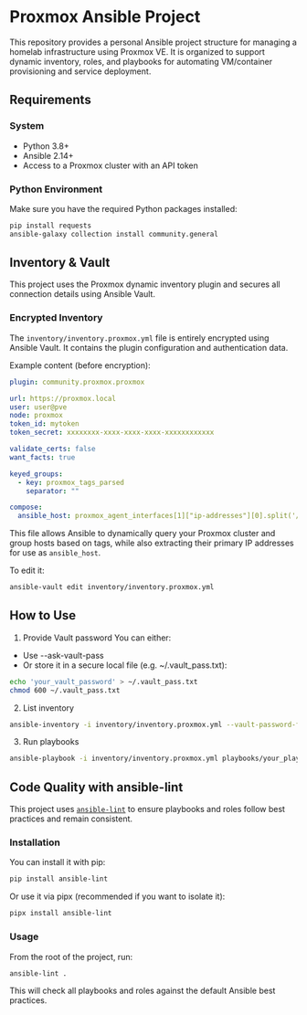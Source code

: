 # Proxmox Ansible Project

This repository provides a personal Ansible project structure for managing a homelab infrastructure using Proxmox VE. It is organized to support dynamic inventory, roles, and playbooks for automating VM/container provisioning and service deployment.

## Requirements

### System

- Python 3.8+
- Ansible 2.14+
- Access to a Proxmox cluster with an API token

### Python Environment

Make sure you have the required Python packages installed:

```bash
pip install requests
ansible-galaxy collection install community.general
```

## Inventory & Vault

This project uses the Proxmox dynamic inventory plugin and secures all connection details using Ansible Vault.

### Encrypted Inventory

The `inventory/inventory.proxmox.yml` file is entirely encrypted using Ansible Vault. It contains the plugin configuration and authentication data.

Example content (before encryption):

```yaml
plugin: community.proxmox.proxmox

url: https://proxmox.local
user: user@pve
node: proxmox
token_id: mytoken
token_secret: xxxxxxxx-xxxx-xxxx-xxxx-xxxxxxxxxxxx

validate_certs: false
want_facts: true

keyed_groups:
  - key: proxmox_tags_parsed
    separator: ""

compose:
  ansible_host: proxmox_agent_interfaces[1]["ip-addresses"][0].split('/')[0]
```

This file allows Ansible to dynamically query your Proxmox cluster and group hosts based on tags, while also extracting their primary IP addresses for use as `ansible_host`.

To edit it:

```bash
ansible-vault edit inventory/inventory.proxmox.yml
```

## How to Use

1. Provide Vault password
You can either:
 - Use --ask-vault-pass
 - Or store it in a secure local file (e.g. ~/.vault_pass.txt):

```bash
echo 'your_vault_password' > ~/.vault_pass.txt
chmod 600 ~/.vault_pass.txt
```

2. List inventory

```bash
ansible-inventory -i inventory/inventory.proxmox.yml --vault-password-file ~/.vault_pass.txt --list
```

3. Run playbooks

```bash
ansible-playbook -i inventory/inventory.proxmox.yml playbooks/your_playbook.yml --vault-password-file ~/.vault_pass.txt
```

## Code Quality with ansible-lint

This project uses [`ansible-lint`](https://ansible-lint.readthedocs.io/) to ensure playbooks and roles follow best practices and remain consistent.

### Installation

You can install it with pip:

```bash
pip install ansible-lint
```

Or use it via pipx (recommended if you want to isolate it):

```bash
pipx install ansible-lint
```

### Usage

From the root of the project, run:

```bash
ansible-lint .
```

This will check all playbooks and roles against the default Ansible best practices.

